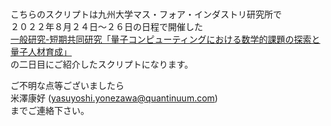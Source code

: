 #
こちらのスクリプトは九州大学マス・フォア・インダストリ研究所で  
２０２２年８月２４日～２６日の日程で開催した  
[一般研究-短期共同研究「量子コンピューティングにおける数学的課題の探索と量子人材育成」](https://joint.imi.kyushu-u.ac.jp/post-5401/)  
の二日目にご紹介したスクリプトになります。  

ご不明な点等ございましたら  
米澤康好 (yasuyoshi.yonezawa@quantinuum.com)  
までご連絡下さい。
